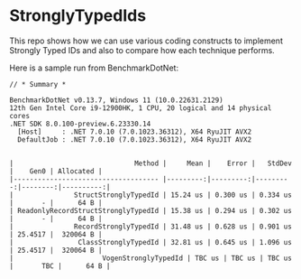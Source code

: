 # StronglyTypedIds

This repo shows how we can use various coding constructs to implement Strongly Typed IDs and also to compare how each technique performs.

Here is a sample run from BenchmarkDotNet:

```
// * Summary *

BenchmarkDotNet v0.13.7, Windows 11 (10.0.22631.2129)
12th Gen Intel Core i9-12900HK, 1 CPU, 20 logical and 14 physical cores
.NET SDK 8.0.100-preview.6.23330.14
  [Host]     : .NET 7.0.10 (7.0.1023.36312), X64 RyuJIT AVX2
  DefaultJob : .NET 7.0.10 (7.0.1023.36312), X64 RyuJIT AVX2


|                              Method |     Mean |    Error |   StdDev |    Gen0 | Allocated |
|------------------------------------ |---------:|---------:|---------:|--------:|----------:|
|               StructStronglyTypedId | 15.24 us | 0.300 us | 0.334 us |       - |      64 B |
| ReadonlyRecordStructStronglyTypedId | 15.38 us | 0.294 us | 0.302 us |       - |      64 B |
|               RecordStronglyTypedId | 31.48 us | 0.628 us | 0.901 us | 25.4517 |  320064 B |
|                ClassStronglyTypedId | 32.81 us | 0.645 us | 1.096 us | 25.4517 |  320064 B |
|                      VogenStronglyTypedId | TBC us | TBC us | TBC us |       TBC |      64 B |
```
